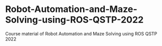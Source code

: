# Robot-Automation-and-Maze-Solving-using-ROS-QSTP-2022
Course material of Robot Automation and Maze Solving using ROS QSTP 2022
